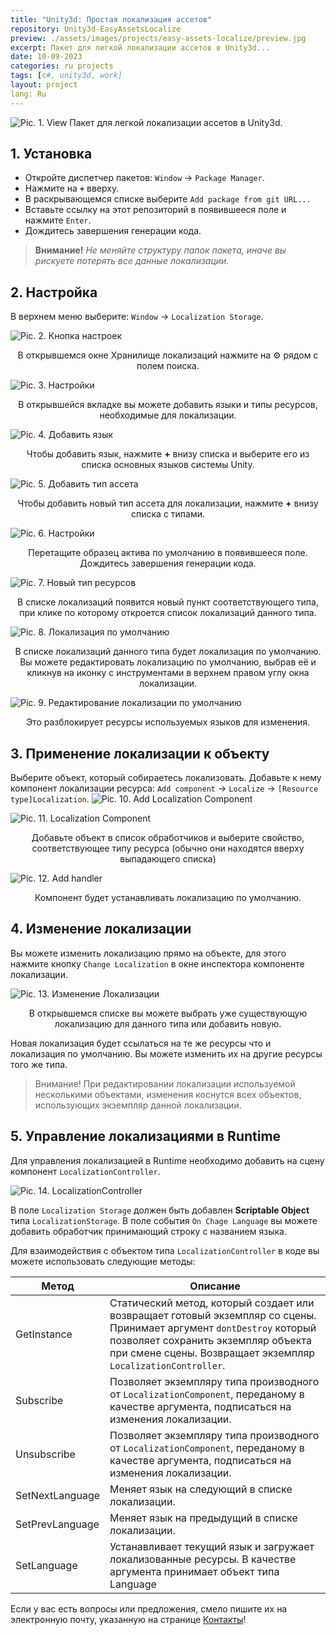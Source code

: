 ```yaml
---
title: "Unity3d: Простая локализация ассетов"
repository: Unity3d-EasyAssetsLocalize
preview: ./assets/images/projects/easy-assets-localize/preview.jpg
excerpt: Пакет для легкой локализации ассетов в Unity3d...
date: 10-09-2023
categories: ru projects
tags: [c#, unity3d, work]
layout: project
lang: Ru
---
```


![Pic. 1. View](/assets/images/projects/easy-assets-localize/view.jpg?raw=true "Pic. 1. View") 
Пакет для легкой локализации ассетов в Unity3d.

## 1. Установка

*   Откройте диспетчер пакетов: `Window` -> `Package Manager`.
*   Нажмите на __`+`__ вверху.
*   В раскрывающемся списке выберите `Add package from git URL...`
*   Вставьте ссылку на этот репозиторий в появившееся поле и нажмите `Enter`.
*   Дождитесь завершения генерации кода.

> __Внимание!__ _Не меняйте структуру папок пакета, иначе вы рискуете потерять все данные локализации._

## 2. Настройка

В верхнем меню выберите: `Window` -> `Localization Storage`.

![Pic. 2. Кнопка настроек](/assets/images/projects/easy-assets-localize/settings-button.jpg?raw=true "Pic. 2. Кнопка настроек]")
<center>В открывшемся окне Хранилище локализаций нажмите на ⚙ рядом с полем поиска.</center>

![Pic. 3. Настройки](/assets/images/projects/easy-assets-localize/settings.jpg?raw=true "Pic. 3. Настройки")
<center>В открывшейся вкладке вы можете добавить языки и типы ресурсов, необходимые для локализации.</center>

![Pic. 4. Добавить язык](/assets/images/projects/easy-assets-localize/languages.jpg?raw=true "Pic. 4. Добавить язык")
<center>Чтобы добавить язык, нажмите <b>+</b> внизу списка и выберите его из списка основных языков системы Unity.</center>

![Pic. 5. Добавить тип ассета](/assets/images/projects/easy-assets-localize/types.jpg?raw=true "Pic. 5. AДобавить тип ассета")
<center>Чтобы добавить новый тип ассета для локализации, нажмите <b>+</b> внизу списка с типами.</center>

![Pic. 6. Настройки](/assets/images/projects/easy-assets-localize/settings-result.jpg?raw=true "Pic. 6. Настройки") 
<center>Перетащите образец актива по умолчанию в появившееся поле. Дождитесь завершения генерации кода.</center>

![Pic. 7. Новый тип ресурсов](/assets/images/projects/easy-assets-localize/new-resource-type.jpg?raw=true "Pic. 7. Новый тип ресурсов") 
<center>В списке локализаций появится новый пункт соответствующего типа, при клике по которому откроется список локализаций данного типа.</center>

![Pic. 8. Локализация по умолчанию](/assets/images/projects/easy-assets-localize/default-localization.jpg?raw=true "Pic. 8. Локализация по умолчанию") 
<center>В списке локализаций данного типа будет локализация по умолчанию. Вы можете редактировать локализацию по умолчанию, выбрав её и кликнув на иконку с инструментами в верхнем правом углу окна локализации.</center>

![Pic. 9. Редактирование локализации по умолчанию](/assets/images/projects/easy-assets-localize/edit-default-localization.jpg?raw=true "Pic. 9. Редактирование локализации по умолчанию")
<center>Это разблокирует ресурсы используемых языков для изменения.</center>

## 3. Применение локализации к объекту

Выберите объект, который собираетесь локализовать.
Добавьте к нему компонент локализации ресурса: `Add component` -> `Localize` -> `[Resource type]Localization`.
![Pic. 10. Add Localization Component](/assets/images/projects/easy-assets-localize/localization-component.png?raw=true "Pic. 10. Add Localization Component")

![Pic. 11. Localization Component](/assets/images/projects/easy-assets-localize/localization-component-view.jpg?raw=true "Pic. 11. Localization Component")
<center>Добавьте объект в список обработчиков и выберите свойство, соответствующее типу ресурса (обычно они находятся вверху выпадающего списка)</center>

![Pic. 12. Add handler](/assets/images/projects/easy-assets-localize/add-handler.jpg?raw=true "Pic. 12. Add handler")
<center>Компонент будет устанавливать локализацию по умолчанию.</center>

## 4. Изменение локализации

Вы можете изменить локализацию прямо на объекте, для этого нажмите кнопку `Change Localization` в окне инспектора компоненте локализации.

![Pic. 13. Изменение Локализации](/assets/images/projects/easy-assets-localize/change-localization.jpg?raw=true "Pic. 13. Изменение Локализации")
<center>В открывшемся списке вы можете выбрать уже существующую локализацию для данного типа или добавить новую.</center>

Новая локализация будет ссылаться на те же ресурсы что и локализация по умолчанию. Вы можете изменить их на другие ресурсы того же типа.

> Внимание! При редактировании локализации используемой несколькими объектами, изменения коснутся всех объектов, использующих экземпляр данной локализации.

## 5. Управление локализациями в Runtime

Для управления локализацией в Runtime необходимо добавить на сцену компонент `LocalizationController`.

![Pic. 14. LocalizationController](/assets/images/projects/easy-assets-localize/localization-controller.jpg?raw=true "Pic. 14. LocalizationController")

В поле `Localization Storage` должен быть добавлен **Scriptable Object**  типа `LocalizationStorage`.
В поле события `On Chage Language` вы можете добавить обработчик принимающий строку с названием языка.

Для взаимодействия с объектом типа `LocalizationController` в коде вы можете использовать следующие методы:

Метод           | Описание
----------------|---------
GetInstance     | Статический метод, который создает или возвращает готовый экземпляр со сцены. Принимает аргумент `dontDestroy` который позволяет сохранить экземпляр объекта при смене сцены. Возвращает экземпляр `LocalizationController`.
Subscribe       | Позволяет экземпляру типа производного от `LocalizationComponent`, переданому в качестве аргумента, подписаться на изменения локализации.
Unsubscribe     | Позволяет экземпляру типа производного от `LocalizationComponent`, переданому в качестве аргумента, подписаться на изменения локализации.
SetNextLanguage | Меняет язык на следующий в списке локализации.
SetPrevLanguage | Меняет язык на предыдущий в списке локализации.
SetLanguage     | Устанавливает текущий язык и загружает локализованные ресурсы. В качестве аргумента принимает объект типа Language

Если у вас есть вопросы или предложения, смело пишите их на электронную почту, указанную на странице [Контакты](/ru/contacts)!
